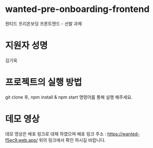# wanted-pre-onboarding-frontend
원티드 프리온보딩 프론트엔드 - 선발 과제

# 지원자 성명
김기욱

# 프로젝트의 실행 방법
git clone 후, npm install & npm start 명령어를 통해 실행 해주세요.

# 데모 영상
데모 영상은 배포 링크로 대체 하였으며 
배포 링크 주소 : https://wanted-f5ec9.web.app/ 
위의 링크에서 확인 하시길 바랍니다.
